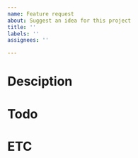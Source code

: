```yaml
---
name: Feature request
about: Suggest an idea for this project
title: ''
labels: ''
assignees: ''

---
```


# Desciption

# Todo

# ETC
